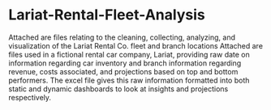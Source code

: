 # Lariat-Rental-Fleet-Analysis
Attached are files relating to the cleaning, collecting, analyzing, and visualization of the Lariat Rental Co. fleet and branch locations
Attached are files used in a fictional rental car company, Lariat, providing raw date on information regarding car inventory and branch information regarding revenue, costs associated, and projections based on top and bottom performers. The excel file gives this raw information formatted into both static and dynamic dashboards to look at insights and projections respectively.
